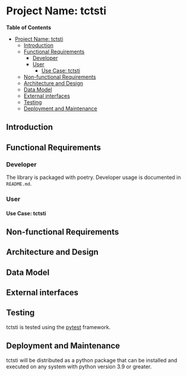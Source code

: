 # Project Name: tctsti

**Table of Contents**

- [Project Name: tctsti](#project-name-tctsti)
  - [Introduction](#introduction)
  - [Functional Requirements](#functional-requirements)
    - [Developer](#developer)
    - [User](#user)
      - [Use Case: tctsti](#use-case-tctsti)
  - [Non-functional Requirements](#non-functional-requirements)
  - [Architecture and Design](#architecture-and-design)
  - [Data Model](#data-model)
  - [External interfaces](#external-interfaces)
  - [Testing](#testing)
  - [Deployment and Maintenance](#deployment-and-maintenance)

## Introduction

## Functional Requirements

### Developer

The library is packaged with poetry. Developer usage is documented in `README.md`.

### User

#### Use Case: tctsti

## Non-functional Requirements

## Architecture and Design

## Data Model

## External interfaces

## Testing
tctsti is tested using the [pytest](https://docs.pytest.org/en/stable/) framework.

## Deployment and Maintenance
tctsti will be distributed as a python package that can be installed and executed on any system with python version 3.9 or greater.

